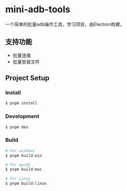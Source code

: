 # mini-adb-tools

一个简单的批量adb操作工具，学习项目，由Electron构建。

## 支持功能

- 批量连接
- 批量安装文件

## Project Setup

### Install

```bash
$ pnpm install
```

### Development

```bash
$ pnpm dev
```

### Build

```bash
# For windows
$ pnpm build:win

# For macOS
$ pnpm build:mac

# For Linux
$ pnpm build:linux
```
